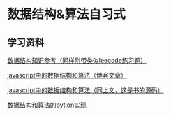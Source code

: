 # 数据结构&算法自习式

## 学习资料

[数据结构知识参考（同样附带类似leecode练习题）](https://www.interviewcake.com/data-structures-reference)


[javascript中的数据结构和算法（博客文章）](https://adrianmejia.com/categories/coding/data-structures-and-algorithms-dsa/)

[javascript中的数据结构和算法（同上文，这是书的源码）](https://github.com/amejiarosario/dsa.js-data-structures-algorithms-javascript/)

[数据结构和算法的pytion实现](https://runestone.academy/runestone/books/published/pythonds/index.html)